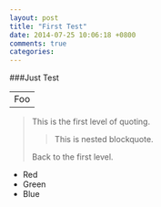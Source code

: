 ```yaml
---
layout: post
title: "First Test"
date: 2014-07-25 10:06:18 +0800
comments: true
categories: 
---
```


###Just Test

<table>
    <tr>
        <td>Foo</td>
    </tr>
</table>

> This is the first level of quoting.
>
> > This is nested blockquote.
>
> Back to the first level.

-   Red
-   Green
-   Blue